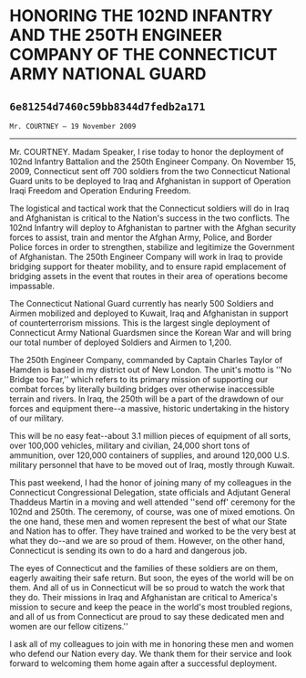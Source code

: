 # HONORING THE 102ND INFANTRY AND THE 250TH ENGINEER COMPANY OF THE  CONNECTICUT ARMY NATIONAL GUARD
## `6e81254d7460c59bb8344d7fedb2a171`
`Mr. COURTNEY — 19 November 2009`

---


Mr. COURTNEY. Madam Speaker, I rise today to honor the deployment of 
102nd Infantry Battalion and the 250th Engineer Company. On November 
15, 2009, Connecticut sent off 700 soldiers from the two Connecticut 
National Guard units to be deployed to Iraq and Afghanistan in support 
of Operation Iraqi Freedom and Operation Enduring Freedom.

The logistical and tactical work that the Connecticut soldiers will 
do in Iraq and Afghanistan is critical to the Nation's success in the 
two conflicts. The 102nd Infantry will deploy to Afghanistan to partner 
with the Afghan security forces to assist, train and mentor the Afghan 
Army, Police, and Border Police forces in order to strengthen, 
stabilize and legitimize the Government of Afghanistan. The 250th 
Engineer Company will work in Iraq to provide bridging support for 
theater mobility, and to ensure rapid emplacement of bridging assets in 
the event that routes in their area of operations become impassable.

The Connecticut National Guard currently has nearly 500 Soldiers and 
Airmen mobilized and deployed to Kuwait, Iraq and Afghanistan in 
support of counterterrorism missions. This is the largest single 
deployment of Connecticut Army National Guardsmen since the Korean War 
and will bring our total number of deployed Soldiers and Airmen to 
1,200.

The 250th Engineer Company, commanded by Captain Charles Taylor of 
Hamden is based in my district out of New London. The unit's motto is 
''No Bridge too Far,'' which refers to its primary mission of 
supporting our combat forces by literally building bridges over 
otherwise inaccessible terrain and rivers. In Iraq, the 250th will be a 
part of the drawdown of our forces and equipment there--a massive, 
historic undertaking in the history of our military.

This will be no easy feat--about 3.1 million pieces of equipment of 
all sorts, over 100,000 vehicles, military and civilian, 24,000 short 
tons of ammunition, over 120,000 containers of supplies, and around 
120,000 U.S. military personnel that have to be moved out of Iraq, 
mostly through Kuwait.

This past weekend, I had the honor of joining many of my colleagues 
in the Connecticut Congressional Delegation, state officials and 
Adjutant General Thaddeus Martin in a moving and well attended ''send 
off' ceremony for the 102nd and 250th. The ceremony, of course, was one 
of mixed emotions. On the one hand, these men and women represent the 
best of what our State and Nation has to offer. They have trained and 
worked to be the very best at what they do--and we are so proud of 
them. However, on the other hand, Connecticut is sending its own to do 
a hard and dangerous job.

The eyes of Connecticut and the families of these soldiers are on 
them, eagerly awaiting their safe return. But soon, the eyes of the 
world will be on them. And all of us in Connecticut will be so proud to 
watch the work that they do. Their missions in Iraq and Afghanistan are 
critical to America's mission to secure and keep the peace in the 
world's most troubled regions, and all of us from Connecticut are proud 
to say these dedicated men and women are our fellow citizens.''

I ask all of my colleagues to join with me in honoring these men and 
women who defend our Nation every day. We thank them for their service 
and look forward to welcoming them home again after a successful 
deployment.
